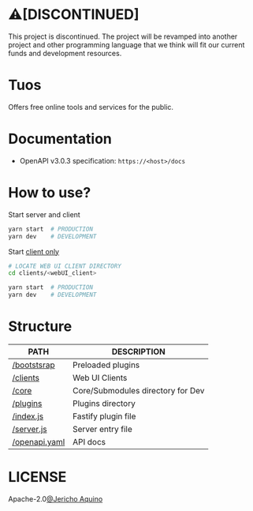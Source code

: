 # ⚠️[DISCONTINUED]

This project is discontinued. The project will be revamped into another project and other programming language that we think will fit our current funds and development resources.

# Tuos

Offers free online tools and services for the public.

# Documentation

- OpenAPI v3.0.3 specification: `https://<host>/docs`

# How to use?

Start server and client

```bash
yarn start  # PRODUCTION
yarn dev    # DEVELOPMENT
```

Start [client only](https://github.com/eru123/tuos/tree/main/clients)

```bash
# LOCATE WEB UI CLIENT DIRECTORY
cd clients/<webUI_client>

yarn start  # PRODUCTION
yarn dev    # DEVELOPMENT
```

# Structure

| PATH                                                                    | DESCRIPTION                       |
| ----------------------------------------------------------------------- | --------------------------------- |
| [/bootstsrap](https://github.com/eru123/tuos/tree/main/bootstsrap)      | Preloaded plugins                 |
| [/clients](https://github.com/eru123/tuos/tree/main/clients)            | Web UI Clients                    |
| [/core](https://github.com/eru123/tuos/tree/main/core)                  | Core/Submodules directory for Dev |
| [/plugins](https://github.com/eru123/tuos/tree/main/plugins)            | Plugins directory                 |
| [/index.js](https://github.com/skiddph/tuos/blob/main/index.js)         | Fastify plugin file               |
| [/server.js](https://github.com/skiddph/tuos/blob/main/server.js)       | Server entry file                 |
| [/openapi.yaml](https://github.com/skiddph/tuos/blob/main/openapi.yaml) | API docs                          |

# LICENSE

Apache-2.0[@Jericho Aquino](https://github.com/eru123)
